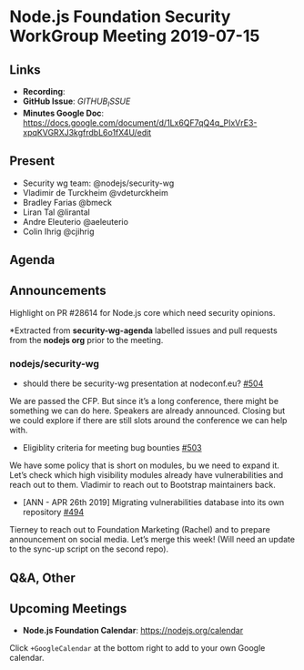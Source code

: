 # Node.js Foundation Security WorkGroup Meeting 2019-07-15

## Links

* **Recording**:  
* **GitHub Issue**: $GITHUB_ISSUE$
* **Minutes Google Doc**: https://docs.google.com/document/d/1Lx6QF7qQ4q_PIxVrE3-xpqKVGRXJ3kgfrdbL6o1fX4U/edit

## Present

* Security wg team: @nodejs/security-wg
* Vladimir de Turckheim @vdeturckheim
* Bradley Farias @bmeck
* Liran Tal @lirantal
* Andre Eleuterio @aeleuterio
* Colin Ihrig @cjihrig


## Agenda

## Announcements
 
Highlight on PR  #28614 for Node.js core which need security opinions.

*Extracted from **security-wg-agenda** labelled issues and pull requests from the **nodejs org** prior to the meeting.

### nodejs/security-wg

* should there be security-wg presentation at nodeconf.eu? [#504](https://github.com/nodejs/security-wg/issues/504)

We are passed the CFP. But since it’s a long conference, there might be something we can do here. Speakers are already announced.
Closing but we could explore if there are still slots around the conference we can help with.

* Eligiblity criteria for meeting bug bounties [#503](https://github.com/nodejs/security-wg/issues/503)

We have some policy that is short on modules, bu we need to expand it.
Let’s check which high visibility modules already have vulnerabilities and reach out to them.
Vladimir to reach out to Bootstrap maintainers back.

* \[ANN - APR 26th 2019\] Migrating vulnerabilities database into its own repository [#494](https://github.com/nodejs/security-wg/issues/494)

Tierney to reach out to Foundation Marketing (Rachel) and to prepare announcement on social media.
Let’s merge this week! (Will need an update to the sync-up script on the second repo).

## Q&A, Other


## Upcoming Meetings

* **Node.js Foundation Calendar**: https://nodejs.org/calendar

Click `+GoogleCalendar` at the bottom right to add to your own Google calendar.


